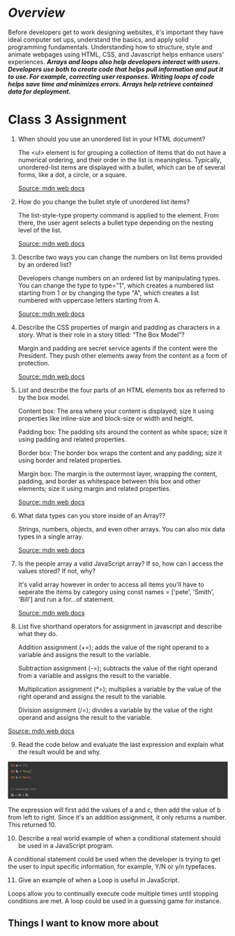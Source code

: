 # ***Overview***

Before developers get to work designing websites, it's important they have ideal computer set ups, understand the basics, and apply solid programming fundamentals.  Understanding how to structure, style and animate webpages using HTML, CSS, and Javascript helps enhance users' experiences.  ***Arrays and loops also help developers interact with users.  Developers use both to create code that helps pull information and put it to use.  For example, correcting user responses.  Writing loops of code helps save time and minimizes errors.  Arrays help retrieve contained data for deployment.***

# Class 3 Assignment

1. When should you use an unordered list in your HTML document?

    The \<ul> element is for grouping a collection of items that do not have a numerical ordering, and their order in the list is meaningless. Typically, unordered-list items are displayed with a bullet, which can be of several forms, like a dot, a circle, or a square.

   [Source: mdn web docs](https://developer.mozilla.org/en-US/docs/Web/HTML/Element/ul)

2. How do you change the bullet style of unordered list items?

    The list-style-type property command is applied to the element.  From there, the user agent selects a bullet type depending on the nesting level of the list.

    [Source: mdn web docs](https://developer.mozilla.org/en-US/docs/Web/HTML/Element/ul)

3. Describe two ways you can change the numbers on list items provided by an ordered list?

    Developers change numbers on an ordered list by manipulating types.  You can change the type to type="1", which creates a numbered list starting from 1 or by changing the type "A", which creates a list numbered with uppercase letters starting from A.

    [Source: mdn web docs](https://developer.mozilla.org/en-US/docs/Web/HTML/Element/ol)

4. Describe the CSS properties of margin and padding as characters in a story. What is their role in a story titled: “The Box Model”?

    Margin and padding are secret service agents if the content were the President.  They push other elements away from the content as a form of protection.

   [Source: mdn web docs](https://developer.mozilla.org/en-US/docs/Learn/CSS/Building_blocks/The_box_model)

5. List and describe the four parts of an HTML elements box as referred to by the box model.

    Content box: The area where your content is displayed; size it using properties like inline-size and block-size or width and height.

    Padding box: The padding sits around the content as white space; size it using padding and related properties.

    Border box: The border box wraps the content and any padding; size it using border and related properties.

    Margin box: The margin is the outermost layer, wrapping the content, padding, and border as whitespace between this box and other elements; size it using margin and related properties.

    [Source: mdn web docs](https://developer.mozilla.org/en-US/docs/Learn/CSS/Building_blocks/The_box_model)

6. What data types can you store inside of an Array??

    Strings, numbers, objects, and even other arrays. You can also mix data types in a single array.

    [Source: mdn web docs](https://developer.mozilla.org/en-US/docs/Learn/JavaScript/First_steps/Arrays)

7. Is the people array a valid JavaScript array? If so, how can I access the values stored? If not, why?

    It's valid array however in order to access all items you'll have to seperate the items by category using const names = ['pete', 'Smith', 'Bill'] and run a for...of statement.

    [Source: mdn web docs](https://developer.mozilla.org/en-US/docs/Learn/JavaScript/First_steps/Arrays)

8. List five shorthand operators for assignment in javascript and describe what they do.

    Addition assignment (+=); adds the value of the right operand to a variable and assigns the result to the variable.

    Subtraction assignment (-=);  subtracts the value of the right operand from a variable and assigns the result to the variable.

    Multiplication assignment (*=); multiplies a variable by the value of the right operand and assigns the result to the variable.

    Division assignment (/=); divides a variable by the value of the right operand and assigns the result to the variable.

  [Source: mdn web docs](https://developer.mozilla.org/en-US/docs/Web/JavaScript/Guide/Expressions_and_Operators)

9. Read the code below and evaluate the last expression and explain what the result would be and why.

![codeblock](codeblock.jpg)

The expression will first add the values of a and c, then add the value of b from left to right.  Since it's an addition assignment, it only returns a number.  This returned 10.

10. Describe a real world example of when a conditional statement should be used in a JavaScript program.

A conditional statement could be used when the developer is trying to get the user to input specific information, for example, Y/N or y/n typefaces.

11. Give an example of when a Loop is useful in JavaScript.

Loops allow you to continually execute code multiple times until stopping conditions are met.  A loop could be used in a guessing game for instance.

## Things I want to know more about
